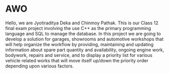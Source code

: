 # AWO
Hello, we are Jyotiraditya Deka and Chinmoy Pathak. This is our Class 12 final exam project involving the use C++ as the primary programming language and SQL to manage the database. In this project we are going to develop a solution for garages, showrooms and automotive workshops that will help organize the workflow by providing, maintaining and updating information about spare part quantity and availability, ongoing engine work, bodywork, repairs and service, and to display a priority list for various vehicle related works that will move itself up/down the priority order depending upon various factors.
